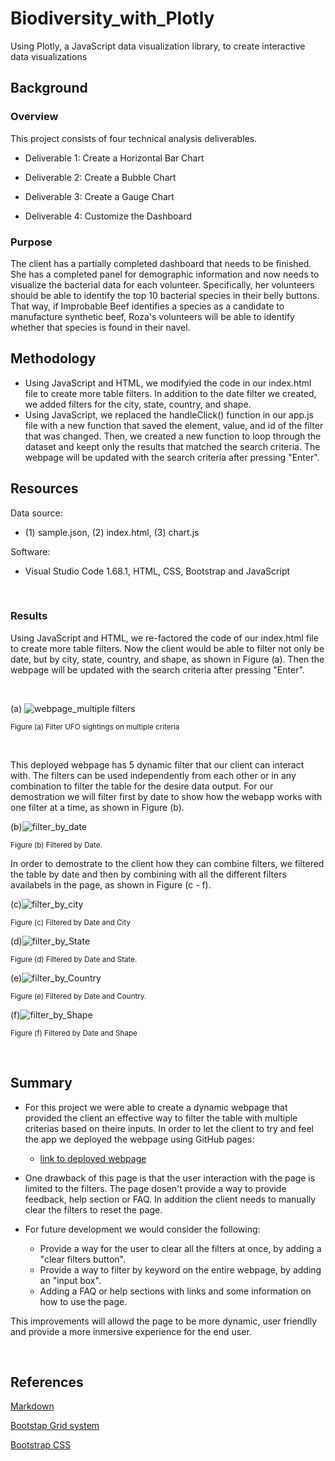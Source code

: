 # Biodiversity_with_Plotly
Using Plotly, a JavaScript data visualization library, to create interactive data visualizations

## Background
### Overview
This project consists of four technical analysis deliverables.

- Deliverable 1: Create a Horizontal Bar Chart

- Deliverable 2: Create a Bubble Chart

- Deliverable 3: Create a Gauge Chart

- Deliverable 4: Customize the Dashboard

### Purpose
The client has a partially completed dashboard that  needs to be finished. She has a completed panel for demographic information and now needs to visualize the bacterial data for each volunteer. Specifically, her volunteers should be able to identify the top 10 bacterial species in their belly buttons. That way, if Improbable Beef identifies a species as a candidate to manufacture synthetic beef, Roza's volunteers will be able to identify whether that species is found in their navel.


## Methodology
- Using JavaScript and HTML, we modifyied the code in our index.html file to create more table filters. In addition to the date filter we created, we added filters for the city, state, country, and shape. 
- Using JavaScript, we replaced the handleClick() function in our app.js file with a new function that saved the element, value, and id of the filter that was changed. Then, we created a new function to loop through the dataset and keept only the results that matched the search criteria. The webpage will be updated with the search criteria after pressing "Enter".

## Resources
 
Data source:
- (1) sample.json, (2) index.html, (3) chart.js
 
Software:
- Visual Studio Code 1.68.1, HTML, CSS, Bootstrap and JavaScript
 
<br/>

### Results

Using JavaScript and HTML, we re-factored the code of our index.html file to create more table filters. Now the client would be able to filter not only be date, but by city, state, country, and shape, as shown in Figure (a). Then the webpage will be updated with the search criteria after pressing "Enter".

<br/>

(a) ![webpage_multiple filters](./static/images/webpage_multiple%20filters.png)

<sub> Figure (a) Filter UFO sightings on multiple criteria

<br/>

This deployed webpage has 5 dynamic filter that our client can interact with. The filters can be used independently from each other or in any combination to filter the table for the desire data output. For our demostration we will filter first by date to show how the webapp works with one filter at a time, as shown in Figure (b).

(b)![filter_by_date](./static/images/filter_by_date.png)

<sub> Figure (b) Filtered by Date.

In order to demostrate to the client how they can combine filters, we filtered the table by date and then by combining with all the different filters availabels in the page, as shown in Figure (c - f).

(c)![filter_by_city](./static/images/filter_by_city.png)

<sub> Figure (c) Filtered by Date and City

(d)![filter_by_State](./static/images/filter_by_state.png)

<sub> Figure (d) Filtered by Date and State.

(e)![filter_by_Country](./static/images/filter_by_country.png)

<sub> Figure (e) Filtered by Date and Country.

(f)![filter_by_Shape](./static/images/filter_by_shape.png)
 
<sub> Figure (f) Filtered by Date and Shape

<br/>


## Summary

- For this project we were able to create a dynamic webpage that provided the client an effective way to filter the table with multiple criterias based on theire inputs. In order to let the client to try and feel the app we deployed the webpage using GitHub pages:

     - [link to deployed webpage](https://l-aldarondo.github.io/Biodiversity_with_Plotly/)

- One drawback of this page is that the user interaction with the page is limited to the filters. The page dosen't provide a way to provide feedback, help section or FAQ. In addition the client needs to manually clear the filters to reset the page.

- For future development we would consider the following:
    - Provide a way for the user to clear all the filters at once, by adding a "clear filters button".
    - Provide a way to filter by keyword on the entire webpage, by adding an "input box".
    - Adding a FAQ or help sections with links and some information on how to use the page.

This improvements will allowd the page to be more dynamic, user friendlly and provide a more inmersive experience for the end user.

<br/>

## References

[Markdown](https://docs.github.com/en/get-started/writing-on-github/getting-started-with-writing-and-formatting-on-github/basic-writing-and-formatting-syntax)
 
[Bootstap Grid system](https://getbootstrap.com/docs/3.3/examples/grid/)
 
[Bootstrap CSS](https://getbootstrap.com/docs/3.3/css/)



